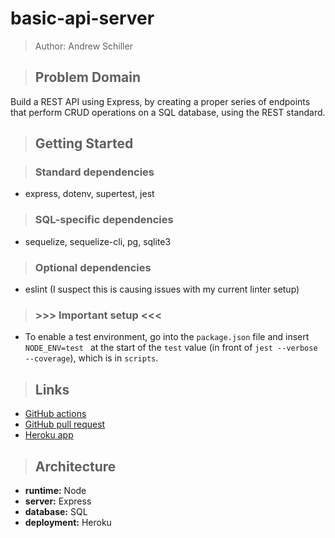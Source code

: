 # basic-api-server

> Author: Andrew Schiller

> ## Problem Domain

Build a REST API using Express, by creating a proper series of endpoints that perform CRUD operations on a SQL database, using the REST standard.

> ## Getting Started

> ### Standard dependencies

- express, dotenv, supertest, jest

> ### SQL-specific dependencies

- sequelize, sequelize-cli, pg, sqlite3

> ### Optional dependencies

- eslint (I suspect this is causing issues with my current linter setup)

> ### >>> **Important setup** <<<

- To enable a test environment, go into the `package.json` file and insert `NODE_ENV=test ` at the start of the `test` value (in front of `jest --verbose --coverage`), which is in `scripts`.

> ## Links

- [GitHub actions](https://github.com/schillerandrew/basic-api-server/actions)
- [GitHub pull request](https://github.com/schillerandrew/basic-api-server/pull/6)
- [Heroku app](https://schiller-lab2-basic-api-server.herokuapp.com/)

> ## Architecture

- **runtime:** Node
- **server:** Express
- **database:** SQL
- **deployment:** Heroku
